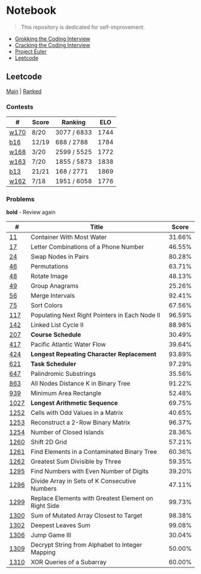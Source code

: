 # Notebook

> This repository is dedicated for self-improvement.

- [Grokking the Coding Interview](https://github.com/Wuon/notebook/tree/master/Grokking%20the%20Coding%20Interview)
- [Cracking the Coding Interview](https://github.com/Wuon/daily/tree/master/Cracking%20the%20Coding%20Interview)
- [Project Euler](https://github.com/Wuon/daily/tree/master/Project%20Euler)
- [Leetcode](https://github.com/Wuon/daily/tree/master/Leetcode)

## Leetcode

[Main](https://leetcode.com/0x77756f6e/) | [Ranked](https://leetcode.com/0x77756f6e/)

### Contests

| # | Score | Ranking | ELO |
| -------------------------------------------------------- | ----- | ----------- | ---- |
| [w170](https://leetcode.com/contest/weekly-contest-170)  | 8/20  | 3077 / 6833 | 1744
| [b16](https://leetcode.com/contest/biweekly-contest-16)  | 12/19 | 688 / 2788  | 1784 |
| [w168](https://leetcode.com/contest/weekly-contest-168)  | 3/20  | 2599 / 5525 | 1772 |
| [w163](https://leetcode.com/contest/weekly-contest-163)  | 7/20  | 1855 / 5873 | 1838 |
| [b13](https://leetcode.com/contest/biweekly-contest-13)  | 21/21 | 168 / 2771  | 1869 |
| [w162](https://leetcode.com/contest/weekly-contest-162)  | 7/18  | 1951 / 6058 | 1776 |

### Problems

**bold** - Review again

| # | Title | Score |
| ------------- | ------------- | ----- |
| [11](https://leetcode.com/problems/container-with-most-water/) | Container With Most Water | 31.66% |
| [17](https://leetcode.com/problems/letter-combinations-of-a-phone-number/) | Letter Combinations of a Phone Number | 46.55% |
| [24](https://leetcode.com/problems/swap-nodes-in-pairs/) | Swap Nodes in Pairs | 80.28% |
| [46](https://leetcode.com/problems/permutations/) | Permutations | 63.71% |
| [48](https://leetcode.com/problems/rotate-image/) | Rotate Image | 48.13% |
| [49](https://leetcode.com/problems/group-anagrams/) | Group Anagrams | 25.26% |
| [56](https://leetcode.com/problems/merge-intervals/) | Merge Intervals | 92.41% |
| [75](https://leetcode.com/problems/sort-colors/) | Sort Colors | 67.56% |
| [117](https://leetcode.com/problems/populating-next-right-pointers-in-each-node-ii/description/) | Populating Next Right Pointers in Each Node II | 96.59% |
| [142](https://leetcode.com/problems/linked-list-cycle-ii/) | Linked List Cycle II | 88.98% |
| [207](https://leetcode.com/problems/course-schedule/) | **Course Schedule** | 30.49% |
| [417](https://leetcode.com/problems/pacific-atlantic-water-flow/)| Pacific Atlantic Water Flow | 39.64% |
| [424](https://leetcode.com/problems/longest-repeating-character-replacement/) | **Longest Repeating Character Replacement** | 93.89% |
| [621](https://leetcode.com/problems/task-scheduler/) | **Task Scheduler** | 97.29% |
| [647](https://leetcode.com/problems/palindromic-substrings/) | Palindromic Substrings | 35.56% |
| [863](https://leetcode.com/problems/all-nodes-distance-k-in-binary-tree/) | All Nodes Distance K in Binary Tree | 91.22% |
| [939](https://leetcode.com/problems/minimum-area-rectangle/) | Minimum Area Rectangle | 52.48% |
| [1027](https://leetcode.com/problems/longest-arithmetic-sequence/) | **Longest Arithmetic Sequence** | 69.75% |
| [1252](https://leetcode.com/problems/cells-with-odd-values-in-a-matrix/) | Cells with Odd Values in a Matrix | 40.65% |
| [1253](https://leetcode.com/problems/reconstruct-a-2-row-binary-matrix/) | Reconstruct a 2-Row Binary Matrix | 96.37% |
| [1254](https://leetcode.com/problems/number-of-closed-islands/) | Number of Closed Islands | 28.36% |
| [1260](https://leetcode.com/problems/shift-2d-grid/submissions/) | Shift 2D Grid | 57.21% |
| [1261](https://leetcode.com/problems/find-elements-in-a-contaminated-binary-tree/) | Find Elements in a Contaminated Binary Tree | 60.36% |
| [1262](https://leetcode.com/problems/greatest-sum-divisible-by-three/) | Greatest Sum Divisible by Three | 59.35% |
| [1295](https://leetcode.com/problems/find-numbers-with-even-number-of-digits/) | Find Numbers with Even Number of Digits | 39.20% |
| [1296](https://leetcode.com/problems/divide-array-in-sets-of-k-consecutive-numbers/) | Divide Array in Sets of K Consecutive Numbers | 47.11% |
| [1299](https://leetcode.com/problems/replace-elements-with-greatest-element-on-right-side/) | Replace Elements with Greatest Element on Right Side | 99.73% |
| [1300](https://leetcode.com/problems/sum-of-mutated-array-closest-to-target/) | Sum of Mutated Array Closest to Target | 98.38% |
| [1302](https://leetcode.com/problems/deepest-leaves-sum/) | Deepest Leaves Sum | 99.08% |
| [1306](https://leetcode.com/problems/jump-game-iii/) | Jump Game III | 30.04% |
| [1309](https://leetcode.com/problems/decrypt-string-from-alphabet-to-integer-mapping/) | Decrypt String from Alphabet to Integer Mapping | 50.00% |
| [1310](https://leetcode.com/problems/xor-queries-of-a-subarray/) | XOR Queries of a Subarray | 60.00% |
